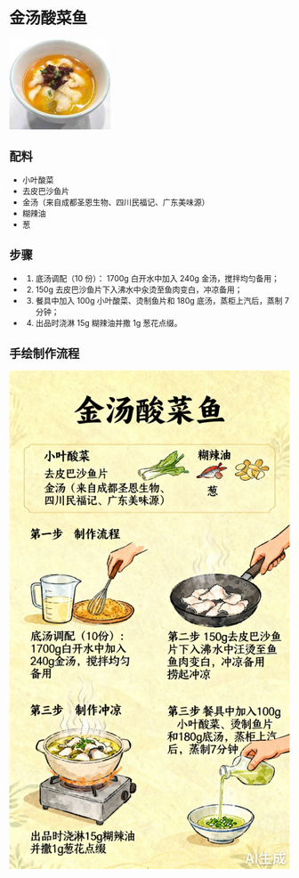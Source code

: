 # 金汤酸菜鱼

![金汤酸菜鱼](../images/金汤酸菜鱼.png)


## 配料
- 小叶酸菜
- 去皮巴沙鱼片
- 金汤（来自成都圣恩生物、四川民福记、广东美味源）
- 糊辣油
- 葱

## 步骤
- 1. 底汤调配（10 份）： 1700g 白开水中加入 240g 金汤，搅拌均匀备用；
- 2. 150g 去皮巴沙鱼片下入沸水中汆烫至鱼肉变白，冲凉备用；
- 3. 餐具中加入 100g 小叶酸菜、烫制鱼片和 180g 底汤，蒸柜上汽后，蒸制 7 分钟；
- 4. 出品时浇淋 15g 糊辣油并撒 1g 葱花点缀。


## 手绘制作流程

![手绘制作流程](../images/煮锅/金汤酸菜鱼.jpg)
